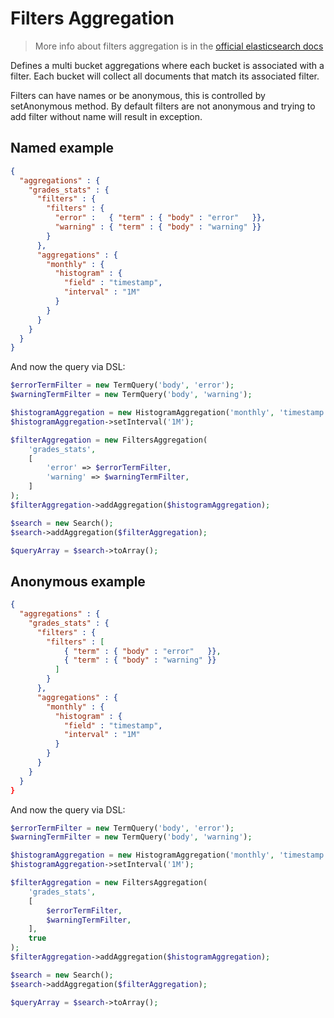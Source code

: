 # Filters Aggregation

> More info about filters aggregation is in the [official elasticsearch docs][1]

Defines a multi bucket aggregations where each bucket is associated with a filter.
Each bucket will collect all documents that match its associated filter.

Filters can have names or be anonymous, this is controlled by setAnonymous method.
By default filters are not anonymous and trying to add filter without name will result
in exception.

## Named example

```JSON
{
  "aggregations" : {
    "grades_stats" : {
      "filters" : {
        "filters" : {
          "error" :   { "term" : { "body" : "error"   }},
          "warning" : { "term" : { "body" : "warning" }}
        }
      },
      "aggregations" : {
        "monthly" : {
          "histogram" : {
            "field" : "timestamp",
            "interval" : "1M"
          }
        }
      }
    }
  }
}
```

And now the query via DSL:

```php
$errorTermFilter = new TermQuery('body', 'error');
$warningTermFilter = new TermQuery('body', 'warning');

$histogramAggregation = new HistogramAggregation('monthly', 'timestamp');
$histogramAggregation->setInterval('1M');

$filterAggregation = new FiltersAggregation(
    'grades_stats',
    [
        'error' => $errorTermFilter,
        'warning' => $warningTermFilter,
    ]
);
$filterAggregation->addAggregation($histogramAggregation);

$search = new Search();
$search->addAggregation($filterAggregation);

$queryArray = $search->toArray();
```

## Anonymous example

```JSON
{
  "aggregations" : {
    "grades_stats" : {
      "filters" : {
        "filters" : [
            { "term" : { "body" : "error"   }},
            { "term" : { "body" : "warning" }}
          ]
        }
      },
      "aggregations" : {
        "monthly" : {
          "histogram" : {
            "field" : "timestamp",
            "interval" : "1M"
          }
        }
      }
    }
  }
}
```
And now the query via DSL:

```php
$errorTermFilter = new TermQuery('body', 'error');
$warningTermFilter = new TermQuery('body', 'warning');

$histogramAggregation = new HistogramAggregation('monthly', 'timestamp');
$histogramAggregation->setInterval('1M');

$filterAggregation = new FiltersAggregation(
    'grades_stats',
    [
        $errorTermFilter,
        $warningTermFilter,
    ],
    true
);
$filterAggregation->addAggregation($histogramAggregation);

$search = new Search();
$search->addAggregation($filterAggregation);

$queryArray = $search->toArray();
```

[1]: https://www.elastic.co/guide/en/elasticsearch/reference/current/search-aggregations-bucket-filters-aggregation.html
